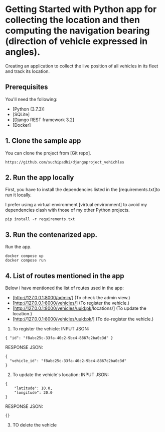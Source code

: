 # Getting Started with Python app for collecting the location and then computing the navigation bearing (direction of vehicle expressed in angles).

Creating an application to collect the live position of all vehicles in its fleet and track its location.

## Prerequisites

You'll need the following:
* [Python (3.7.3)]
* [SQLite]
* [Django REST framework 3.2]
* [Docker]


## 1. Clone the sample app
You can clone the project from [Git repo].
   ```
https://github.com/suchipadhi/djangoproject_vehichles
  ```

## 2. Run the app locally

First, you have to install the dependencies listed in the [requirements.txt]to run it locally.

I prefer using a virtual environment [virtual environment] to avoid my dependencies clash with those of my other Python projects.
  ```
pip install -r requirements.txt
  ```

## 3. Run the contenarized app.
Run the app.
  ```
docker compose up
docker compose run
  ```

## 4. List of routes mentioned in the app

Below i have mentioned the list of routes used in the app:
* [http://127.0.0.1:8000/admin/]   (To check the admin view.)
* [http://127.0.0.1:8000/vehicles/]   (To register the vehicle.)
* [http://127.0.0.1:8000/vehicles/<uuid:pk>/locations/]   (To update the location.)
* [http://127.0.0.1:8000/vehicles/<uuid:pk>/]   (To de-register the vehicle.)

1. To register the vehicle:
INPUT JSON:
```
{ "id": "f8abc25c-33fa-40c2-9bc4-8867c2ba0c3d" }
  ``` 

RESPONSE JSON:
  ```
{
    "vehicle_id": "f8abc25c-33fa-40c2-9bc4-8867c2ba0c3d"
}
  ```
2. To update the vehicle's location:
INPUT JSON:
```
{
    "latitude": 10.0,
    "longitude": 20.0
}
  ``` 

RESPONSE JSON:
  ```
{}
  ```
3. TO delete the vehicle
